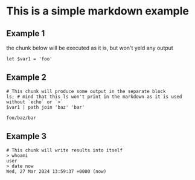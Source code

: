 # This is a simple markdown example

## Example 1

the chunk below will be executed as it is, but won't yeld any output

```nu
let $var1 = 'foo'
```

## Example 2

```nu
# This chunk will produce some output in the separate block
ls; # mind that this ls won't print in the markdown as it is used without `echo` or `>`
$var1 | path join 'baz' 'bar'
```
```nudoc-output
foo/baz/bar
```

## Example 3

```nu
# This chunk will write results into itself
> whoami
user
> date now
Wed, 27 Mar 2024 13:59:37 +0000 (now)
```
